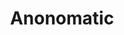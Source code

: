 ---
blog: https://anonomatic.com/blog
git: https://github.com/mattAnonomatic/PIIVault-Public
linkedin: https://linkedin.com/company/anonomatic
logohandle: anonomatic
sort: anonomatic
title: Anonomatic
twitter: https://x.com/AnonomaticInc
website: https://anonomatic.com/
youtube: https://youtube.com/channel/UC_GdPXJ-CEN-5tmwBaTccew
---